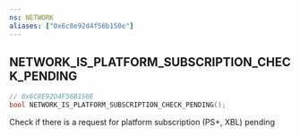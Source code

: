 ```yaml
---
ns: NETWORK
aliases: ["0x6c8e92d4f56b150e"]
---
```

## NETWORK_IS_PLATFORM_SUBSCRIPTION_CHECK_PENDING

```c
// 0x6C8E92D4F56B150E
bool NETWORK_IS_PLATFORM_SUBSCRIPTION_CHECK_PENDING();
```

Check if there is a request for platform subscription (PS+, XBL) pending

